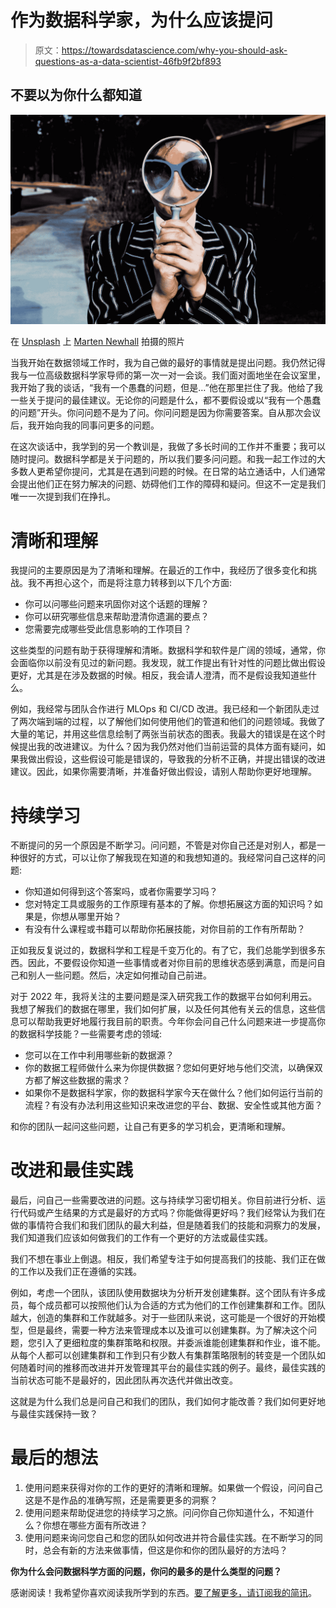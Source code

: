 # 作为数据科学家，为什么应该提问

> 原文：<https://towardsdatascience.com/why-you-should-ask-questions-as-a-data-scientist-46fb9f2bf893>

## 不要以为你什么都知道

![](img/b8e4f0e880250f70e379b52181920b96.png)

在 [Unsplash](https://unsplash.com?utm_source=medium&utm_medium=referral) 上 [Marten Newhall](https://unsplash.com/@laughayette?utm_source=medium&utm_medium=referral) 拍摄的照片

当我开始在数据领域工作时，我为自己做的最好的事情就是提出问题。我仍然记得我与一位高级数据科学家导师的第一次一对一会谈。我们面对面地坐在会议室里，我开始了我的谈话，“我有一个愚蠢的问题，但是…”他在那里拦住了我。他给了我一些关于提问的最佳建议。无论你的问题是什么，都不要假设或以“我有一个愚蠢的问题”开头。你问问题不是为了问。你问问题是因为你需要答案。自从那次会议后，我开始向我的同事问更多的问题。

在这次谈话中，我学到的另一个教训是，我做了多长时间的工作并不重要；我可以随时提问。数据科学都是关于问题的，所以我们要多问问题。和我一起工作过的大多数人更希望你提问，尤其是在遇到问题的时候。在日常的站立通话中，人们通常会提出他们正在努力解决的问题、妨碍他们工作的障碍和疑问。但这不一定是我们唯一一次提到我们在挣扎。

# 清晰和理解

我提问的主要原因是为了清晰和理解。在最近的工作中，我经历了很多变化和挑战。我不再担心这个，而是将注意力转移到以下几个方面:

*   你可以问哪些问题来巩固你对这个话题的理解？
*   你可以研究哪些信息来帮助澄清你遗漏的要点？
*   您需要完成哪些受此信息影响的工作项目？

这些类型的问题有助于获得理解和清晰。数据科学和软件是广阔的领域，通常，你会面临你以前没有见过的新问题。我发现，就工作提出有针对性的问题比做出假设更好，尤其是在涉及数据的时候。相反，我会请人澄清，而不是假设我知道些什么。

例如，我经常与团队合作进行 MLOps 和 CI/CD 改进。我已经和一个新团队走过了两次端到端的过程，以了解他们如何使用他们的管道和他们的问题领域。我做了大量的笔记，并用这些信息绘制了两张当前状态的图表。我最大的错误是在这个时候提出我的改进建议。为什么？因为我仍然对他们当前运营的具体方面有疑问，如果我做出假设，这些假设可能是错误的，导致我的分析不正确，并提出错误的改进建议。因此，如果你需要清晰，并准备好做出假设，请别人帮助你更好地理解。

# 持续学习

不断提问的另一个原因是不断学习。问问题，不管是对你自己还是对别人，都是一种很好的方式，可以让你了解我现在知道的和我想知道的。我经常问自己这样的问题:

*   你知道如何得到这个答案吗，或者你需要学习吗？
*   您对特定工具或服务的工作原理有基本的了解。你想拓展这方面的知识吗？如果是，你想从哪里开始？
*   有没有什么课程或书籍可以帮助你拓展技能，对你目前的工作有所帮助？

正如我反复说过的，数据科学和工程是千变万化的。有了它，我们总能学到很多东西。因此，不要假设你知道一些事情或者对你目前的思维状态感到满意，而是问自己和别人一些问题。然后，决定如何推动自己前进。

对于 2022 年，我将关注的主要问题是深入研究我工作的数据平台如何利用云。我想了解我们的数据在哪里，我们如何扩展，以及任何其他有关云的信息，这些信息可以帮助我更好地履行我目前的职责。今年你会问自己什么问题来进一步提高你的数据科学技能？一些需要考虑的领域:

*   您可以在工作中利用哪些新的数据源？
*   你的数据工程师做什么来为你提供数据？您如何更好地与他们交流，以确保双方都了解这些数据的需求？
*   如果你不是数据科学家，你的数据科学家今天在做什么？他们如何运行当前的流程？有没有办法利用这些知识来改进您的平台、数据、安全性或其他方面？

和你的团队一起问这些问题，让自己有更多的学习机会，更清晰和理解。

# 改进和最佳实践

最后，问自己一些需要改进的问题。这与持续学习密切相关。你目前进行分析、运行代码或产生结果的方式是最好的方式吗？你能做得更好吗？我们经常认为我们在做的事情符合我们和我们团队的最大利益，但是随着我们的技能和洞察力的发展，我们知道我们应该如何做我们的工作有一个更好的方法或最佳实践。

我们不想在事业上倒退。相反，我们希望专注于如何提高我们的技能、我们正在做的工作以及我们正在遵循的实践。

例如，考虑一个团队，该团队使用数据块为分析开发创建集群。这个团队有许多成员，每个成员都可以按照他们认为合适的方式为他们的工作创建集群和工作。团队越大，创造的集群和工作就越多。对于一些团队来说，这可能是一个很好的开始模型，但是最终，需要一种方法来管理成本以及谁可以创建集群。为了解决这个问题，您引入了更细粒度的集群策略和权限。并委派谁能创建集群和作业，谁不能。从每个人都可以创建集群和工作到只有少数人有集群策略限制的转变是一个团队如何随着时间的推移而改进并开发管理其平台的最佳实践的例子。最终，最佳实践的当前状态可能不是最好的，因此团队再次迭代并做出改变。

这就是为什么我们总是问自己和我们的团队，我们如何才能改善？我们如何更好地与最佳实践保持一致？

# 最后的想法

1.  使用问题来获得对你的工作的更好的清晰和理解。如果做一个假设，问问自己这是不是作品的准确写照，还是需要更多的洞察？
2.  使用问题来帮助促进您的持续学习之旅。问问你自己你知道什么，不知道什么？你想在哪些方面有所改进？
3.  使用问题来询问您自己和您的团队如何改进并符合最佳实践。在不断学习的同时，总会有新的方法来做事情，但这是你和你的团队最好的方法吗？

**你为什么会问数据科学方面的问题，你问的最多的是什么类型的问题？**

感谢阅读！我希望你喜欢阅读我所学到的东西。[要了解更多，请订阅我的简讯](https://dayrosem.ck.page/052aa86b14)。